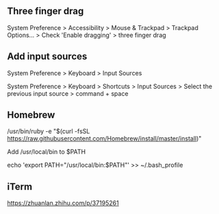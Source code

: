 ## Three finger drag

System Preference > Accessibility > Mouse & Trackpad > Trackpad Options... > Check 'Enable dragging' > three finger drag

## Add input sources

System Preference > Keyboard > Input Sources

System Preference > Keyboard > Shortcuts > Input Sources > Select the previous input source > command + space

## Homebrew

/usr/bin/ruby -e "$(curl -fsSL https://raw.githubusercontent.com/Homebrew/install/master/install)"

Add /usr/local/bin to $PATH

echo 'export PATH="/usr/local/bin:$PATH"' >> ~/.bash_profile

## iTerm

https://zhuanlan.zhihu.com/p/37195261

